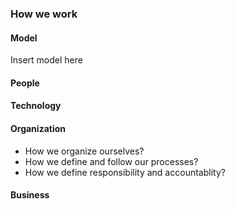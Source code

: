 ### How we work

#### Model

Insert model here

#### People

#### Technology

#### Organization

* How we organize ourselves?
* How we define and follow our processes?
* How we define responsibility and accountablity?

#### Business 

